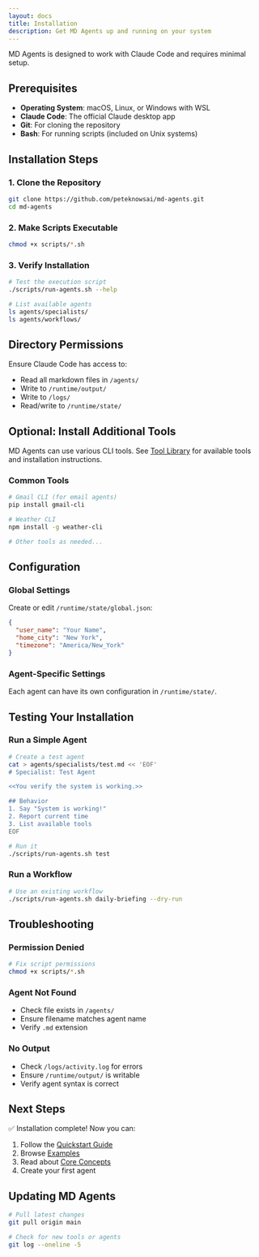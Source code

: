 ```yaml
---
layout: docs
title: Installation
description: Get MD Agents up and running on your system
---
```


MD Agents is designed to work with Claude Code and requires minimal setup.

## Prerequisites

- **Operating System**: macOS, Linux, or Windows with WSL
- **Claude Code**: The official Claude desktop app
- **Git**: For cloning the repository
- **Bash**: For running scripts (included on Unix systems)

## Installation Steps

### 1. Clone the Repository

```bash
git clone https://github.com/peteknowsai/md-agents.git
cd md-agents
```

### 2. Make Scripts Executable

```bash
chmod +x scripts/*.sh
```

### 3. Verify Installation

```bash
# Test the execution script
./scripts/run-agents.sh --help

# List available agents
ls agents/specialists/
ls agents/workflows/
```

## Directory Permissions

Ensure Claude Code has access to:
- Read all markdown files in `/agents/`
- Write to `/runtime/output/`
- Write to `/logs/`
- Read/write to `/runtime/state/`

## Optional: Install Additional Tools

MD Agents can use various CLI tools. See [Tool Library](/api/tools/) for available tools and installation instructions.

### Common Tools

```bash
# Gmail CLI (for email agents)
pip install gmail-cli

# Weather CLI
npm install -g weather-cli

# Other tools as needed...
```

## Configuration

### Global Settings

Create or edit `/runtime/state/global.json`:

```json
{
  "user_name": "Your Name",
  "home_city": "New York",
  "timezone": "America/New_York"
}
```

### Agent-Specific Settings

Each agent can have its own configuration in `/runtime/state/`.

## Testing Your Installation

### Run a Simple Agent

```bash
# Create a test agent
cat > agents/specialists/test.md << 'EOF'
# Specialist: Test Agent

<<You verify the system is working.>>

## Behavior
1. Say "System is working!"
2. Report current time
3. List available tools
EOF

# Run it
./scripts/run-agents.sh test
```

### Run a Workflow

```bash
# Use an existing workflow
./scripts/run-agents.sh daily-briefing --dry-run
```

## Troubleshooting

### Permission Denied

```bash
# Fix script permissions
chmod +x scripts/*.sh
```

### Agent Not Found

- Check file exists in `/agents/`
- Ensure filename matches agent name
- Verify `.md` extension

### No Output

- Check `/logs/activity.log` for errors
- Ensure `/runtime/output/` is writable
- Verify agent syntax is correct

## Next Steps

✅ Installation complete! Now you can:

1. Follow the [Quickstart Guide](/quickstart/)
2. Browse [Examples](/examples/)
3. Read about [Core Concepts](/docs/concepts/)
4. Create your first agent

## Updating MD Agents

```bash
# Pull latest changes
git pull origin main

# Check for new tools or agents
git log --oneline -5
```